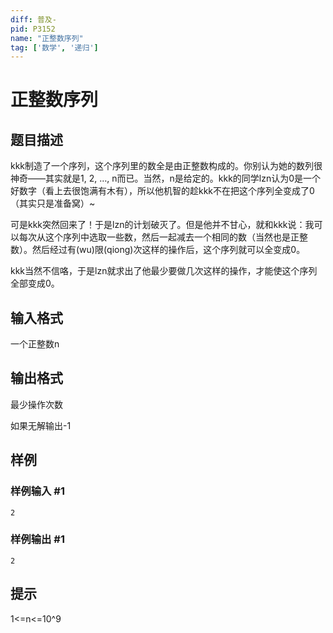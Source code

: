 ```yaml
---
diff: 普及-
pid: P3152
name: "正整数序列"
tag: ['数学', '递归']
---
```

# 正整数序列
## 题目描述

kkk制造了一个序列，这个序列里的数全是由正整数构成的。你别认为她的数列很神奇——其实就是1, 2, …, n而已。当然，n是给定的。kkk的同学lzn认为0是一个好数字（看上去很饱满有木有），所以他机智的趁kkk不在把这个序列全变成了0（其实只是准备窝）~

可是kkk突然回来了！于是lzn的计划破灭了。但是他并不甘心，就和kkk说：我可以每次从这个序列中选取一些数，然后一起减去一个相同的数（当然也是正整数）。然后经过有(wu)限(qiong)次这样的操作后，这个序列就可以全变成0。

kkk当然不信咯，于是lzn就求出了他最少要做几次这样的操作，才能使这个序列全部变成0。

## 输入格式

一个正整数n

## 输出格式

最少操作次数

如果无解输出-1

## 样例

### 样例输入 #1
```
2
```
### 样例输出 #1
```
2
```
## 提示

1<=n<=10^9

